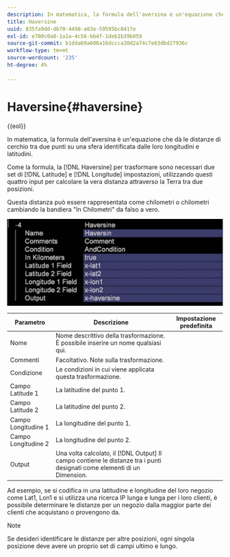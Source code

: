```yaml
---
description: In matematica, la formula dell'aversina è un'equazione che dà le distanze di cerchio tra due punti su una sfera identificata dalle loro longitudini e latitudini.
title: Haversine
uuid: 835fa9dd-db70-4498-a03e-59595bc041fe
exl-id: e700c0a0-1a1a-4c56-bb4f-1deb1b39b059
source-git-commit: b1dda69a606a16dccca30d2a74c7e63dbd27936c
workflow-type: tm+mt
source-wordcount: '235'
ht-degree: 4%

---
```


# Haversine{#haversine}

{{eol}}

In matematica, la formula dell&#39;aversina è un&#39;equazione che dà le distanze di cerchio tra due punti su una sfera identificata dalle loro longitudini e latitudini.

Come la formula, la [!DNL Haversine] per trasformare sono necessari due set di [!DNL Latitude] e [!DNL Longitude] impostazioni, utilizzando questi quattro input per calcolare la vera distanza attraverso la Terra tra due posizioni.

Questa distanza può essere rappresentata come chilometri o chilometri cambiando la bandiera &quot;In Chilometri&quot; da falso a vero.

![](assets/cfg_TransformationType_Haversine.png)

| Parametro | Descrizione | Impostazione predefinita |
|---|---|---|
| Nome | Nome descrittivo della trasformazione. È possibile inserire un nome qualsiasi qui. |  |
| Commenti | Facoltativo. Note sulla trasformazione. |  |
| Condizione | Le condizioni in cui viene applicata questa trasformazione. |  |
| Campo Latitude 1 | La latitudine del punto 1. |  |
| Campo Latitude 2 | La latitudine del punto 2. |  |
| Campo Longitudine 1 | La longitudine del punto 1. |  |
| Campo Longitudine 2 | La longitudine del punto 2. |  |
| Output | Una volta calcolato, il [!DNL Output] Il campo contiene le distanze tra i punti designati come elementi di un Dimension. |  |

Ad esempio, se si codifica in una latitudine e longitudine del loro negozio come Lat1, Lon1 e si utilizza una ricerca IP lunga e lunga per i loro clienti, è possibile determinare le distanze per un negozio dalla maggior parte dei clienti che acquistano o provengono da.

>[!NOTE]
>
>Se desideri identificare le distanze per altre posizioni, ogni singola posizione deve avere un proprio set di campi ultimo e lungo.
